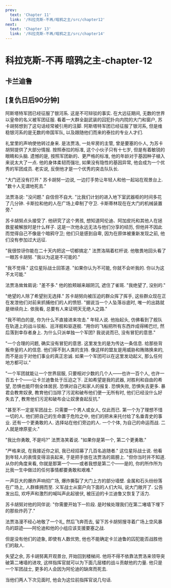 ```yaml
---
prev:
  text: 'Chapter 11'
  link: '/科拉克斯-不再/暗鸦之主/src/chapter12'
next:
  text: 'Chapter 13'
  link: '/科拉克斯-不再/暗鸦之主/src/chapter14'
---
```


# 科拉克斯-不再 暗鸦之主-chapter-12

## 卡兰迪鲁

## [复仇日后90分钟]

阿斯塔特军团已经征服了银河系. 这是不可辩驳的事实. 在大远征期间, 无数的世界以皇帝的名义被军团征服. 看着一大群全副武装的囚犯扑向内院的大门和窗户, 苏卡胡努想到了这句话经常被引用的注脚. 阿斯塔特军团已经征服了银河系, 但是维稳银河系的是无数的帝国军队, 以及跟随他们而来的泰拉的专业人才们.

礼堂里的声响使他转过身来. 是法贾洛, 一处牢房的主管, 曾是要塞的仆人, 为苏卡胡努提供了大部分情报. 按照泰拉的标准, 这个小伙子只有十七岁, 但是有着敏锐的眼睛和头脑. 遗憾的是, 按照军团新的、更严格的标准, 他的年龄对于基因种子植入来说太大了一点. 他的身体柔韧而强壮, 如果没有隐性的基因异常, 他会成为一个优秀的军团成员. 老实说, 反倒他才是一个优秀的突击队队长.

"大门还没有打开." 苏卡胡努一边说, 一边打手势让年轻人和他一起站在观景台上. "数十人无谓地死去."

法贾洛说: "没问题." 自信但不自大. "比我们计划的进入地下室武器柜的时间多花了几分钟. 卡斯拉和他的人在广场上牵制了守卫. 卡斯蒂林现在在大门的机械装置旁."

苏卡胡努点头接受了. 他研究了这个男孩, 想知道阿伦迪、阿加皮托和其他人在拯救星被解放时是什么样子. 这是一次他永远无法与他们分享的经历, 但他并不因此而觉得自己不像是个暗鸦守卫; 他们只是感到自卑, 因为在原体被重新发现之前, 他们没有参加过大远征.

"我很惊讶你能在二十天内把这一切都搞定." 法贾洛隔着栏杆说. 他敬畏地回头看了一眼苏卡胡努. "我以为这是不可能的."

"我不觉得." 这位星际战士回答道. "如果你认为不可能, 你就不会听我的. 你以为这不太可能."

法贾洛耸耸肩说: "差不多." 他的脸颊越来越阴沉, 遮住了雀斑. "我绝望了, 没别的."

"绝望的人除了希望别无选择." 苏卡胡努向被压迫的群众挥了挥手, 这些群众现在正在发泄他们对前来抓捕他们的人的愤怒. "据说当一个人坠落谷底时, 唯一的出路就是继续向上. 依我看, 总要有人来证明天无绝人之路."

"我不明白的是, 你为什么不直接进来攻击." 年轻人说. 他抬起头, 仿佛看到了舰队在轨道上的战斗驳船、巡洋舰和驱逐舰. "用你的飞船把所有东西炸成得稀巴烂, 然后落到幸存者身上. 为什么只派单独一个军团? 我说说而已, 没有冒犯的意思."

"一个合理的问题, 确实没有冒犯的意思. 这里发生的是为传达一条信息. 给那些背叛帝皇的人的信息. 他们得不到人类的支持. 像这样的盟友是用威胁和贿赂换来的, 而不是出于对他们事业的真正忠诚. 如果一个军团可以在这里发动起义, 那么任何地方都可以."

"一个军团就能让一个世界屈服, 只要相对少数的几个人——也许一百个人, 也许一百五十个——让卡兰迪鲁处于压迫之下. 正如希望是我的武器, 对胜利和自由的希望, 恐惧也能吓倒全体居民. 恐惧对自己和家人的报复. 恐惧失败, 恐惧失去更多. 暴君会教育奴隶, 教育他们当除了污泥和破布他们便一无所有时, 他们已经没什么好失去了, 教育他们污泥和破布会让奴隶奋起反抗."

"甚至不一定是军团战士. 只需要一个男人或女人, 仅此而已. 第一个为了理想不惜一切的人. 他们把自己的生命置于危险之中, 他们的把未来托付给了名垂青史的事业. 还有一个更勇敢的人. 选择站在他们旁边的人. 一个个体, 为自己的命运而战. 二人就是燎原星火."

"我比你勇敢, 不是吗?" 法贾洛笑着说. "如果你是第一个, 第二个更勇敢."

"严格来说, 在我接近你之前, 我已经招募了几百名追随者." 这位星际战士说. 他看到年轻人的表情变得沮丧起来, 于是把手放在法贾洛的肩膀上. "但你当时并不知道. 从你的角度来看, 你就是那第一个——或者我想是第二个——是的, 你的所作所为比我一生中做过的任何事情都要勇敢和艰难."

一声巨大的爆炸声响彻广场, 爆炸撕裂了大门上方的部分墙壁. 金属和石头纷纷落在广场上, 人群蜂拥而至. 义军战士从窗户向下面的人们大叫, 说大门敞开了. 公告发出后, 欢呼声和激烈的喊叫声此起彼伏, 被压迫的卡兰迪鲁又恢复了活力.

苏卡胡努对他的同伴说: "你需要开始下一阶段. 是时候处理我们在第二堵墙下埋下的那些炸药了."

法贾洛漫不经心地敬了一个礼, 然后飞奔而去, 留下苏卡胡努搜寻着广场上空风暴鸟的踪迹——阿伦迪和他的小组应该支援要塞之战.

但是没有他们的迹象, 即使有人数优势, 他也不能确定卡兰迪鲁的囚犯能否战胜他们的敌人.

失望之余, 苏卡胡努离开观景台, 开始回到楼梯间. 他将不得不依靠法贾洛来领导突破第二堵墙的进攻, 这样指挥官就可以为下面几层楼的战斗贡献他的力量. 他只是一个军团战士, 更多的人会因为阿伦迪的缺席而死去.

当他们两人下次见面时, 他会为这位前指挥官说几句话.
